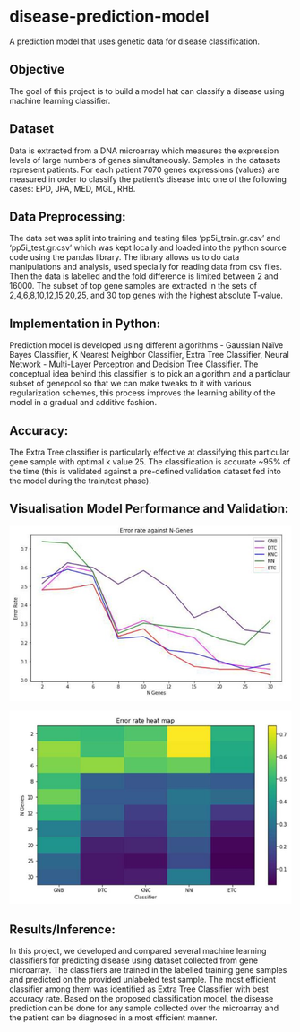# disease-prediction-model
A prediction model that uses genetic data for disease classification.


## Objective
The goal of this project is to build a model hat can classify a disease using machine learning classifier. 

## Dataset 
Data is extracted from a DNA microarray which measures the expression levels of large numbers of genes simultaneously. Samples in the datasets represent patients. For each patient 7070 genes expressions (values) are measured in order to classify the patient’s disease into one of the following cases: EPD, JPA, MED, MGL, RHB.

## Data Preprocessing:
The data set was split into training and testing files ‘pp5i_train.gr.csv’ and ‘pp5i_test.gr.csv’ which was kept locally and loaded into the python source code using the pandas
library. The library allows us to do data manipulations and analysis, used specially for reading data from csv files. Then the data is labelled and the fold difference is limited between 2 and 16000. The subset of top gene samples are extracted in the sets of 2,4,6,8,10,12,15,20,25, and 30 top genes with the highest absolute T-value.

## Implementation in Python:
Prediction model is developed using different algorithms - Gaussian Naïve Bayes Classifier, K Nearest Neighbor Classifier, Extra Tree Classifier, Neural Network - Multi-Layer Perceptron and Decision Tree Classifier. The conceptual idea behind this classifier is to pick an algorithm and a particlaur subset of genepool so that we can make tweaks to it with various regularization schemes, this process improves the learning ability of the model in a gradual and additive fashion. 

## Accuracy:
The Extra Tree classifier is particularly effective at classifying this particular gene sample with optimal k value 25. The classification is accurate ~95% of the time (this is validated against a pre-defined validation dataset fed into the model during the train/test phase). 

## Visualisation Model Performance and Validation:
![Alt text](results/error_rate_gene_subsets.JPG?raw=true "Error Rate Gene Subset")

![Alt text](results/error_rate_heatmap.JPG?raw=true "Error Rate HeatMap")

## Results/Inference:
In this project, we developed and compared several machine learning classifiers for predicting disease using dataset collected from gene microarray. The classifiers are trained in the labelled training gene samples and predicted on the provided unlabeled test sample. The most efficient classifier among them was identified as Extra Tree Classifier with best accuracy rate. Based on the proposed classification model, the disease prediction can be done for any sample collected over the microarray and the patient can be diagnosed in a most efficient manner.
